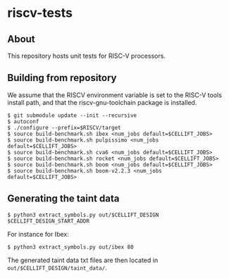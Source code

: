 riscv-tests
================

About
-----------

This repository hosts unit tests for RISC-V processors.

Building from repository
-----------------------------

We assume that the RISCV environment variable is set to the RISC-V tools
install path, and that the riscv-gnu-toolchain package is installed.

    $ git submodule update --init --recursive
    $ autoconf
    $ ./configure --prefix=$RISCV/target
    $ source build-benchmark.sh ibex <num_jobs default=$CELLIFT_JOBS>
    $ source build-benchmark.sh pulpissimo <num_jobs default=$CELLIFT_JOBS>
    $ source build-benchmark.sh cva6 <num_jobs default=$CELLIFT_JOBS>
    $ source build-benchmark.sh rocket <num_jobs default=$CELLIFT_JOBS>
    $ source build-benchmark.sh boom <num_jobs default=$CELLIFT_JOBS>
    $ source build-benchmark.sh boom-v2.2.3 <num_jobs default=$CELLIFT_JOBS>

Generating the taint data
------------------------------

    $ python3 extract_symbols.py out/$CELLIFT_DESIGN $CELLIFT_DESIGN_START_ADDR

For instance for Ibex:

    $ python3 extract_symbols.py out/ibex 80

The generated taint data txt files are then located in `out/$CELLIFT_DESIGN/taint_data/`.
